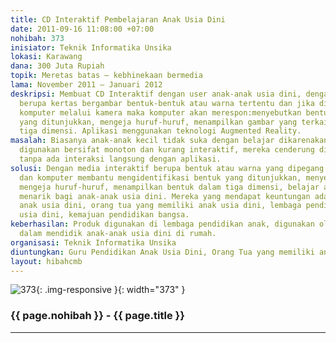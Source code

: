 ```yaml
---
title: CD Interaktif Pembelajaran Anak Usia Dini
date: 2011-09-16 11:08:00 +07:00
nohibah: 373
inisiator: Teknik Informatika Unsika
lokasi: Karawang
dana: 300 Juta Rupiah
topik: Meretas batas – kebhinekaan bermedia
lama: November 2011 – Januari 2012
deskripsi: Membuat CD Interaktif dengan user anak-anak usia dini, dengan interaksi
  berupa kertas bergambar bentuk-bentuk atau warna tertentu dan jika ditunjukkan ke
  komputer melalui kamera maka komputer akan merespon:menyebutkan bentuk atau warna
  yang ditunjukkan, mengeja huruf-huruf, menampilkan gambar yang terkait dalam bentuk
  tiga dimensi. Aplikasi menggunakan teknologi Augmented Reality.
masalah: Biasanya anak-anak kecil tidak suka dengan belajar dikarenakan media yang
  digunakan bersifat monoton dan kurang interaktif, mereka cenderung disuruh menonton,
  tanpa ada interaksi langsung dengan aplikasi.
solusi: Dengan media interaktif berupa bentuk atau warna yang dipegang user (anak-anak),
  dan komputer membantu mengidentifikasi bentuk yang ditunjukkan, menyebutkan nama,
  mengeja huruf-huruf, menampilkan bentuk dalam tiga dimensi, belajar akan menjadi
  menarik bagi anak-anak usia dini. Mereka yang mendapat keuntungan adalah guru pendidikan
  anak usia dini, orang tua yang memiliki anak usia dini, lembaga pendidikan anak
  usia dini, kemajuan pendidikan bangsa.
keberhasilan: Produk digunakan di lembaga pendidikan anak, digunakan oleh orang tua
  dalam mendidik anak-anak usia dini di rumah.
organisasi: Teknik Informatika Unsika
diuntungkan: Guru Pendidikan Anak Usia Dini, Orang Tua yang memiliki anak usia dini, Lembaga pendidikan anak usia dini, kemajuan pendidikan bangsa.
layout: hibahcmb
---
```


![373](/static/img/hibahcmb/373.png){: .img-responsive }{: width="373" }

### {{ page.nohibah }} - {{ page.title }}

---
